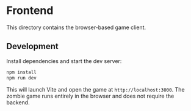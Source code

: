 # Frontend

This directory contains the browser-based game client.

## Development

Install dependencies and start the dev server:

```bash
npm install
npm run dev
```

This will launch Vite and open the game at `http://localhost:3000`.
The zombie game runs entirely in the browser and does not require the backend.
